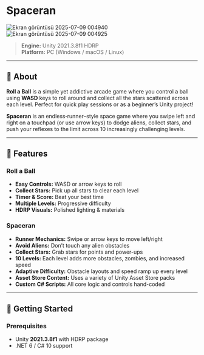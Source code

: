 # Spaceran

![Ekran görüntüsü 2025-07-09 004940](https://github.com/user-attachments/assets/2281755d-f73f-4d8d-b8b9-4f16d67ef41d)
![Ekran görüntüsü 2025-07-09 004925](https://github.com/user-attachments/assets/aa097ca0-e58a-44e9-88ad-d15b9dbca5cf)

> **Engine:** Unity 2021.3.8f1 HDRP  
> **Platform:** PC (Windows / macOS / Linux)  

---

## 📖 About

**Roll a Ball** is a simple yet addictive arcade game where you control a ball using **WASD** keys to roll around and collect all the stars scattered across each level. Perfect for quick play sessions or as a beginner’s Unity project!

**Spaceran** is an endless‐runner–style space game where you swipe left and right on a touchpad (or use arrow keys) to dodge aliens, collect stars, and push your reflexes to the limit across 10 increasingly challenging levels.

---

## 🎯 Features

### Roll a Ball
- **Easy Controls:** WASD or arrow keys to roll  
- **Collect Stars:** Pick up all stars to clear each level  
- **Timer & Score:** Beat your best time  
- **Multiple Levels:** Progressive difficulty  
- **HDRP Visuals:** Polished lighting & materials  

### Spaceran
- **Runner Mechanics:** Swipe or arrow keys to move left/right  
- **Avoid Aliens:** Don’t touch any alien obstacles  
- **Collect Stars:** Grab stars for points and power-ups  
- **10 Levels:** Each level adds more obstacles, zombies, and increased speed  
- **Adaptive Difficulty:** Obstacle layouts and speed ramp up every level  
- **Asset Store Content:** Uses a variety of Unity Asset Store packs  
- **Custom C# Scripts:** All core logic and controls hand-coded  

---

## 🚀 Getting Started

### Prerequisites

- Unity **2021.3.8f1** with HDRP package  
- .NET 6 / C# 10 support  

